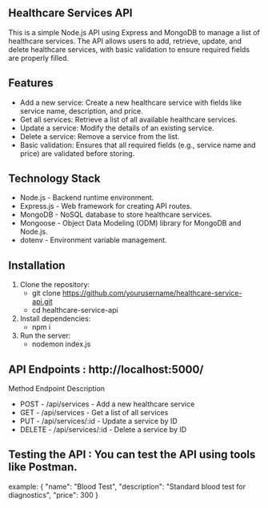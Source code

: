 ## Healthcare Services API

This is a simple Node.js API using Express and MongoDB to manage a list of healthcare services. The API allows users to add, retrieve, update, and delete healthcare services, with basic validation to ensure required fields are properly filled.

## Features

- Add a new service: Create a new healthcare service with fields like service name, description, and price.
- Get all services: Retrieve a list of all available healthcare services.
- Update a service: Modify the details of an existing service.
- Delete a service: Remove a service from the list.
- Basic validation: Ensures that all required fields (e.g., service name and price) are validated before storing.

## Technology Stack

- Node.js - Backend runtime environment.
- Express.js - Web framework for creating API routes.
- MongoDB - NoSQL database to store healthcare services.
- Mongoose - Object Data Modeling (ODM) library for MongoDB and Node.js.
- dotenv - Environment variable management.



## Installation

1. Clone the repository:
     - git clone https://github.com/yourusername/healthcare-service-api.git
     - cd healthcare-service-api
2. Install dependencies:
     - npm i
3. Run the server:
     - nodemon index.js


## API Endpoints  :   http://localhost:5000/

  Method	            Endpoint	                      Description
-  POST	            -  /api/services	                -  Add a new healthcare service
-  GET	            -  /api/services	                -  Get a list of all services
-  PUT	            -  /api/services/:id	           -  Update a service by ID
-  DELETE	            -  /api/services/:id	           -  Delete a service by ID


## Testing the API  :    You can test the API using tools like Postman. 

example:
    {
      "name": "Blood Test",
      "description": "Standard blood test for diagnostics",
      "price": 300
    }
